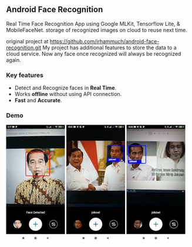 ## Android Face Recognition

Real Time Face Recognition App using Google MLKit, Tensorflow Lite, & MobileFaceNet.
storage of recognized images on cloud to reuse next time.

original project at 
https://github.com/irhammuch/android-face-recognition.git
My project has additional features to store the data to a cloud service. Now any face once recognized will always be recognized again.

### Key features

- Detect and Recognize faces in **Real Time**.
- Works **offline** without using API connection.
- **Fast** and **Accurate**.

### Demo

![Register Face](/screenshots/ss_small_1.gif)
![Register Face](/screenshots/ss_small_2.gif)
![Register Face](/screenshots/ss_small_3.gif)
